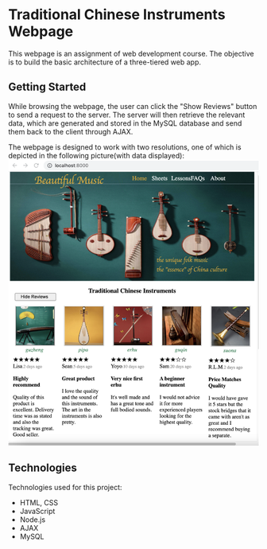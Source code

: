 # Traditional Chinese Instruments Webpage

This webpage is an assignment of web development course. The objective is to build the basic architecture of a three-tiered web app. 

## Getting Started

While browsing the webpage, the user can click the "Show Reviews" button to send a request to the server. The server will then retrieve the relevant data, which are generated and stored in the MySQL database and send them back to the client through AJAX. 

The webpage is designed to work with two resolutions, one of which is depicted in the following picture(with data displayed):
![image](https://github.com/Lijuan-Z/instrument-app-full-stack/blob/main/public/img/InstrumentPage.png)

## Technologies
Technologies used for this project:
* HTML, CSS
* JavaScript
* Node.js
* AJAX
* MySQL
